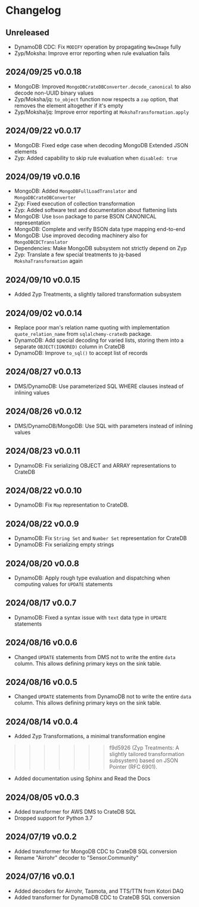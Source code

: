# Changelog

## Unreleased
- DynamoDB CDC: Fix `MODIFY` operation by propagating `NewImage` fully
- Zyp/Moksha: Improve error reporting when rule evaluation fails

## 2024/09/25 v0.0.18
- MongoDB: Improved `MongoDBCrateDBConverter.decode_canonical` to also
  decode non-UUID binary values
- Zyp/Moksha/jq: `to_object` function now respects a `zap` option, that
  removes the element altogether if it's empty
- Zyp/Moksha/jq: Improve error reporting at `MokshaTransformation.apply`

## 2024/09/22 v0.0.17
- MongoDB: Fixed edge case when decoding MongoDB Extended JSON elements
- Zyp: Added capability to skip rule evaluation when `disabled: true`

## 2024/09/19 v0.0.16
- MongoDB: Added `MongoDBFullLoadTranslator` and `MongoDBCrateDBConverter`
- Zyp: Fixed execution of collection transformation
- Zyp: Added software test and documentation about flattening lists
- MongoDB: Use `bson` package to parse BSON CANONICAL representation
- MongoDB: Complete and verify BSON data type mapping end-to-end
- MongoDB: Use improved decoding machinery also for `MongoDBCDCTranslator`
- Dependencies: Make MongoDB subsystem not strictly depend on Zyp
- Zyp: Translate a few special treatments to jq-based `MokshaTransformation` again

## 2024/09/10 v0.0.15
- Added Zyp Treatments, a slightly tailored transformation subsystem

## 2024/09/02 v0.0.14
- Replace poor man's relation name quoting with implementation
  `quote_relation_name` from `sqlalchemy-cratedb` package.
- DynamoDB: Add special decoding for varied lists, storing them into a separate
  `OBJECT(IGNORED)` column in CrateDB
- DynamoDB: Improve `to_sql()` to accept list of records

## 2024/08/27 v0.0.13
- DMS/DynamoDB: Use parameterized SQL WHERE clauses instead of inlining values

## 2024/08/26 v0.0.12
- DMS/DynamoDB/MongoDB: Use SQL with parameters instead of inlining values

## 2024/08/23 v0.0.11
- DynamoDB: Fix serializing OBJECT and ARRAY representations to CrateDB

## 2024/08/22 v0.0.10
- DynamoDB: Fix `Map` representation to CrateDB.

## 2024/08/22 v0.0.9
- DynamoDB: Fix `String Set` and `Number Set` representation for CrateDB
- DynamoDB: Fix serializing empty strings

## 2024/08/20 v0.0.8
- DynamoDB: Apply rough type evaluation and dispatching when computing
  values for `UPDATE` statements

## 2024/08/17 v0.0.7
- DynamoDB: Fixed a syntax issue with `text` data type in `UPDATE` statements

## 2024/08/16 v0.0.6
- Changed `UPDATE` statements from DMS not to write the entire `data`
  column. This allows defining primary keys on the sink table.

## 2024/08/16 v0.0.5
- Changed `UPDATE` statements from DynamoDB not to write the entire `data`
  column. This allows defining primary keys on the sink table.

## 2024/08/14 v0.0.4
- Added Zyp Transformations, a minimal transformation engine
>>>>>>> f9d5926 (Zyp Treatments: A slightly tailored transformation subsystem)
  based on JSON Pointer (RFC 6901).
- Added documentation using Sphinx and Read the Docs

## 2024/08/05 v0.0.3
- Added transformer for AWS DMS to CrateDB SQL
- Dropped support for Python 3.7

## 2024/07/19 v0.0.2
- Added transformer for MongoDB CDC to CrateDB SQL conversion
- Rename "Airrohr" decoder to "Sensor.Community"

## 2024/07/16 v0.0.1
- Added decoders for Airrohr, Tasmota, and TTS/TTN from Kotori DAQ
- Added transformer for DynamoDB CDC to CrateDB SQL conversion
